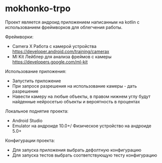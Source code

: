 # mokhonko-trpo

Проект является андроид приложением написанным на kotlin с использованием фреймворков для облегчения работы.

Фреймворки:
* Camera X Работа с камерой устройства https://developer.android.com/training/camerax
* Ml Kit Лейблер для анализа фреймов с камеры https://developers.google.com/ml-kit

Использование приложения:
* Запустить приложение
* При запросе разрешения на использование камеры - дать разрешение
* Навести камеру на любые объекты, в правом нижнем углу будут найденные нейросетью объекты и вероятность в процентах

Локальное поднятие проекта:
* Android Studio
* Emulator на андроиде 10.0+/ Физическое устройство на андроиде 5.0+

Конфигурации проекта:
* Для запуска приложения выбрать дефолтную конфигурацию
* Для запуска тестов выбрать соответствующую тесту конфигурацию
